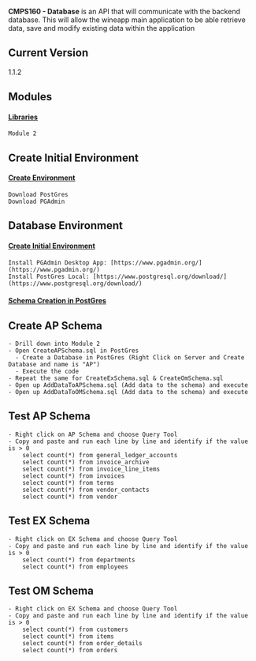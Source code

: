**CMPS160 - Database** is an API that will communicate with the backend database. This will allow the wineapp main application to be able retrieve data, save and modify existing data within the application

## Current Version
1.1.2

## Modules

#### [Libraries]()
```
Module 2
```

## Create Initial Environment 

#### [Create Environment]()
```
Download PostGres
Download PGAdmin
```

## Database Environment

#### [Create Initial Environment]()
```
Install PGAdmin Desktop App: [https://www.pgadmin.org/](https://www.pgadmin.org/)
Install PostGres Local: [https://www.postgresql.org/download/](https://www.postgresql.org/download/)
```
#### [Schema Creation in PostGres]()

## Create AP Schema
```
- Drill down into Module 2
- Open CreateAPSchema.sql in PostGres
  - Create a Database in PostGres (Right Click on Server and Create Database and name is "AP")
  - Execute the code
- Repeat the same for CreateExSchema.sql & CreateOmSchema.sql
- Open up AddDataToAPSchema.sql (Add data to the schema) and execute
- Open up AddDataToOMSchema.sql (Add data to the schema) and execute
```
## Test AP Schema
```
- Right click on AP Schema and choose Query Tool
- Copy and paste and run each line by line and identify if the value is > 0
    select count(*) from general_ledger_accounts
    select count(*) from invoice_archive
    select count(*) from invoice_line_items
    select count(*) from invoices
    select count(*) from terms
    select count(*) from vendor_contacts
    select count(*) from vendor
```
## Test EX Schema
```
- Right click on EX Schema and choose Query Tool
- Copy and paste and run each line by line and identify if the value is > 0
    select count(*) from departments
    select count(*) from employees
```
## Test OM Schema
```
- Right click on EX Schema and choose Query Tool
- Copy and paste and run each line by line and identify if the value is > 0
    select count(*) from customers
    select count(*) from items
    select count(*) from order_details
    select count(*) from orders

```
